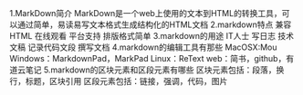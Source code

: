 1.MarkDown简介
MarkDown是一个web上使用的文本到HTML的转换工具，可以通过简单，易读易写文本格式生成结构化的HTML文档
2.markdown特点
兼容HTML 在线观看 平台支持 排版格式简单
3.markdown的用途
IT人士 写日志 技术文稿 记录代码文段 撰写文档
4.markdown的编辑工具有那些
MacOSX:Mou Windows：MarkdownPad，MarkPad Linux：ReText web：简书，github，有道云笔记
5.markdown的区块元素和区段元素有哪些
区块元素包括：段落，换行，标题，区块引用
区段元素包括：链接，强调，代码，图片
